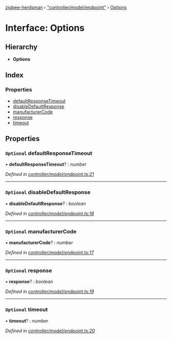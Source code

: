 [zigbee-herdsman](../README.md) › ["controller/model/endpoint"](../modules/_controller_model_endpoint_.md) › [Options](_controller_model_endpoint_.options.md)

# Interface: Options

## Hierarchy

* **Options**

## Index

### Properties

* [defaultResponseTimeout](_controller_model_endpoint_.options.md#optional-defaultresponsetimeout)
* [disableDefaultResponse](_controller_model_endpoint_.options.md#optional-disabledefaultresponse)
* [manufacturerCode](_controller_model_endpoint_.options.md#optional-manufacturercode)
* [response](_controller_model_endpoint_.options.md#optional-response)
* [timeout](_controller_model_endpoint_.options.md#optional-timeout)

## Properties

### `Optional` defaultResponseTimeout

• **defaultResponseTimeout**? : *number*

*Defined in [controller/model/endpoint.ts:21](https://github.com/Koenkk/zigbee-herdsman/blob/master/src/controller/model/endpoint.ts#L21)*

___

### `Optional` disableDefaultResponse

• **disableDefaultResponse**? : *boolean*

*Defined in [controller/model/endpoint.ts:18](https://github.com/Koenkk/zigbee-herdsman/blob/master/src/controller/model/endpoint.ts#L18)*

___

### `Optional` manufacturerCode

• **manufacturerCode**? : *number*

*Defined in [controller/model/endpoint.ts:17](https://github.com/Koenkk/zigbee-herdsman/blob/master/src/controller/model/endpoint.ts#L17)*

___

### `Optional` response

• **response**? : *boolean*

*Defined in [controller/model/endpoint.ts:19](https://github.com/Koenkk/zigbee-herdsman/blob/master/src/controller/model/endpoint.ts#L19)*

___

### `Optional` timeout

• **timeout**? : *number*

*Defined in [controller/model/endpoint.ts:20](https://github.com/Koenkk/zigbee-herdsman/blob/master/src/controller/model/endpoint.ts#L20)*
